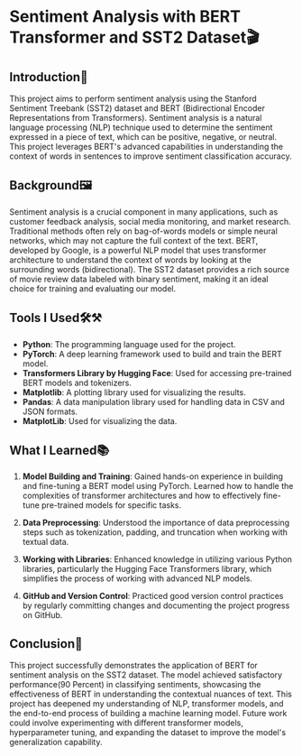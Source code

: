 # Sentiment Analysis with BERT Transformer and SST2 Dataset🎬

## Introduction📢

This project aims to perform sentiment analysis using the Stanford Sentiment Treebank (SST2) dataset and BERT (Bidirectional Encoder Representations from Transformers). Sentiment analysis is a natural language processing (NLP) technique used to determine the sentiment expressed in a piece of text, which can be positive, negative, or neutral. This project leverages BERT's advanced capabilities in understanding the context of words in sentences to improve sentiment classification accuracy.


## Background🖼

Sentiment analysis is a crucial component in many applications, such as customer feedback analysis, social media monitoring, and market research. Traditional methods often rely on bag-of-words models or simple neural networks, which may not capture the full context of the text. BERT, developed by Google, is a powerful NLP model that uses transformer architecture to understand the context of words by looking at the surrounding words (bidirectional). The SST2 dataset provides a rich source of movie review data labeled with binary sentiment, making it an ideal choice for training and evaluating our model.


## Tools I Used🛠⚒

- **Python**: The programming language used for the project.
- **PyTorch**: A deep learning framework used to build and train the BERT model.
- **Transformers Library by Hugging Face**: Used for accessing pre-trained BERT models and tokenizers.
- **Matplotlib**: A plotting library used for visualizing the results.
- **Pandas**: A data manipulation library used for handling data in CSV and JSON formats.
- **MatplotLib**: Used for visualizing the data.


## What I Learned📚

1. **Model Building and Training**: Gained hands-on experience in building and fine-tuning a BERT model using PyTorch. Learned how to handle the complexities of transformer architectures and how to effectively fine-tune pre-trained models for specific tasks.

2. **Data Preprocessing**: Understood the importance of data preprocessing steps such as tokenization, padding, and truncation when working with textual data.

3. **Working with Libraries**: Enhanced knowledge in utilizing various Python libraries, particularly the Hugging Face Transformers library, which simplifies the process of working with advanced NLP models.

4. **GitHub and Version Control**: Practiced good version control practices by regularly committing changes and documenting the project progress on GitHub.

## Conclusion📕
This project successfully demonstrates the application of BERT for sentiment analysis on the SST2 dataset. The model achieved satisfactory performance(90 Percent) in classifying sentiments, showcasing the effectiveness of BERT in understanding the contextual nuances of text. This project has deepened my understanding of NLP, transformer models, and the end-to-end process of building a machine learning model. Future work could involve experimenting with different transformer models, hyperparameter tuning, and expanding the dataset to improve the model's generalization capability.
